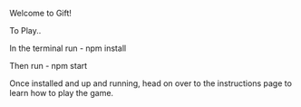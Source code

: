 Welcome to Gift!

To Play..

In the terminal run - npm install

Then run - npm start

Once installed and up and running, head on over to the instructions page to learn how to play the game.
